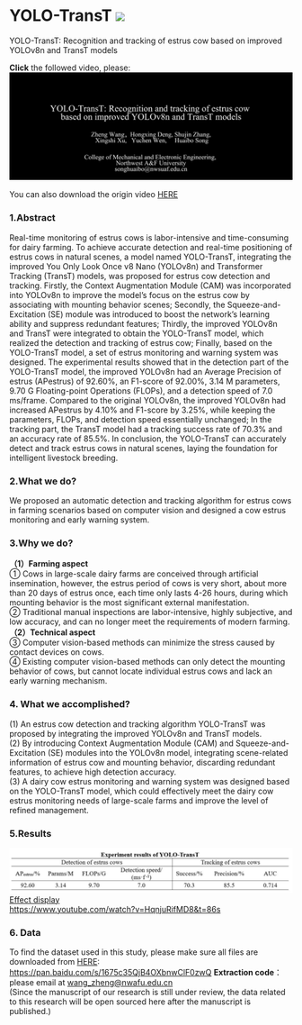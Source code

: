 # YOLO-TransT ![](https://img.shields.io/badge/contributor-ZhengWang-brightgreen.svg)  
YOLO-TransT: Recognition and tracking of estrus cow based on improved YOLOv8n and TransT models  

**Click** the followed video, please:  
[![Video Title](https://github.com/XingshiXu/ZhengWang_YOLO-TransT/blob/main/demo_pictrue.jpg)](https://www.youtube.com/watch?v=HqnjuRifMD8&t=86s)  


       
You can also download the origin video  [HERE](https://github.com/XingshiXu/ZhengWang_YOLO-TransT/blob/main/Effect%20display.mp4)  

 
### 1.Abstract  
Real-time monitoring of estrus cows is labor-intensive and time-consuming for dairy farming. To achieve accurate detection and real-time positioning of estrus cows in natural scenes, a model named YOLO-TransT, integrating the improved You Only Look Once v8 Nano (YOLOv8n) and Transformer Tracking (TransT) models, was proposed for estrus cow detection and tracking. Firstly, the Context Augmentation Module (CAM) was incorporated into YOLOv8n to improve the model’s focus on the estrus cow by associating with mounting behavior scenes; Secondly, the Squeeze-and-Excitation (SE) module was introduced to boost the network’s learning ability and suppress redundant features; Thirdly, the improved YOLOv8n and TransT were integrated to obtain the YOLO-TransT model, which realized the detection and tracking of estrus cow; Finally, based on the YOLO-TransT model, a set of estrus monitoring and warning system was designed. The experimental results showed that in the detection part of the YOLO-TransT model, the improved YOLOv8n had an Average Precision of estrus (APestrus) of 92.60%, an F1-score of 92.00%, 3.14 M parameters, 9.70 G Floating-point Operations (FLOPs), and a detection speed of 7.0 ms/frame. Compared to the original YOLOv8n, the improved YOLOv8n had increased APestrus by 4.10% and F1-score by 3.25%, while keeping the parameters, FLOPs, and detection speed essentially unchanged; In the tracking part, the TransT model had a tracking success rate of 70.3% and an accuracy rate of 85.5%. In conclusion, the YOLO-TransT can accurately detect and track estrus cows in natural scenes, laying the foundation for intelligent livestock breeding.    
  
### 2.What we do?  
We proposed an automatic detection and tracking algorithm for estrus cows in farming scenarios based on computer vision and designed a cow estrus monitoring and early warning system.  

### 3.Why we do?  
**（1）Farming aspect**  
① Cows in large-scale dairy farms are conceived through artificial insemination, however, the estrus period of cows is very short, about more than 20 days of estrus once, each time only lasts 4-26 hours, during which mounting behavior is the most significant external manifestation.  
② Traditional manual inspections are labor-intensive, highly subjective, and low accuracy, and can no longer meet the requirements of modern farming.  
**（2）Technical aspect**  
③ Computer vision-based methods can minimize the stress caused by contact devices on cows.  
④ Existing computer vision-based methods can only detect the mounting behavior of cows, but cannot locate individual estrus cows and lack an early warning mechanism.  

### 4. What we accomplished?  
(1) An estrus cow detection and tracking algorithm YOLO-TransT was proposed by integrating the improved YOLOv8n and TransT models.  
(2) By introducing Context Augmentation Module (CAM) and Squeeze-and-Excitation (SE) modules into the YOLOv8n model, integrating scene-related information of estrus cow and mounting behavior, discarding redundant features, to achieve high detection accuracy.   
(3) A dairy cow estrus monitoring and warning system was designed based on the YOLO-TransT model, which could effectively meet the dairy cow estrus monitoring needs of large-scale farms and improve the level of refined management.  

  
### 5.Results  
![结果](https://github.com/XingshiXu/ZhengWang_YOLO-TransT/blob/main/Results.jpg)  
 [Effect display](https://www.youtube.com/watch?v=HqnjuRifMD8&t=86s)    
https://www.youtube.com/watch?v=HqnjuRifMD8&t=86s   
 

  
### 6. Data  
To find the dataset used in this study, please make sure all files are downloaded from [HERE](https://pan.baidu.com/s/1675c35QjB4OXbnwClF0zwQ):  
https://pan.baidu.com/s/1675c35QjB4OXbnwClF0zwQ
**Extraction code**：please email at wang_zheng@nwafu.edu.cn  
(Since the manuscript of our research is still under review, the data related to this research will be open sourced here after the manuscript is published.)

  
  

